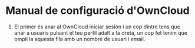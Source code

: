# Manual de configuració d'OwnCloud

1. El primer és anar al OwnCloud iniciar sesión i un cop dintre tens que anar a usuaris pulsant el teu perfil adalt a la dreta, un cop fet tenim que ompli la aquesta fila amb un nombre de usuari i email.
